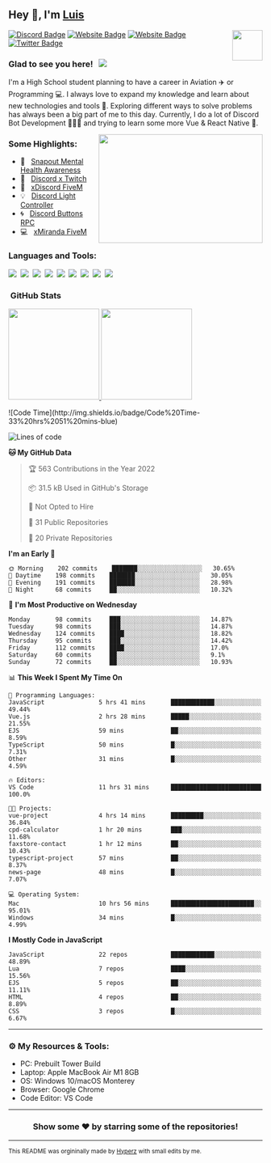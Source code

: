 ## Hey 👋, I'm [Luis](https://hypnoticsiege.net/) 

<img align="right" height="60" width="60" alt="" src="https://hypnoticsiege.net/images/uploads/logo.png" />

[![Discord Badge](https://img.shields.io/badge/-Discord-000000?style=flat-square&logo=Discord&logoColor=white)](https://hypnoticsiege.net/discord)
[![Website Badge](https://img.shields.io/badge/Snowside-000000?style=flat-square&logo=snowpack&logoColor=blue)](https://hypnoticsiege.net/snowside)
[![Website Badge](https://img.shields.io/badge/Website-000000?style=flat-square&logo=google-chrome&logoColor=white)](https://hypnoticsiege.net/)
[![Twitter Badge](https://img.shields.io/badge/-Twitter-000000?style=flat-square&logo=Twitter&logoColor=blue)](https://twitter.com/hypnoticsiege)

### Glad to see you here! &nbsp; ![](https://komarev.com/ghpvc/?username=HypnoticSiege&label=Views&color=blue&style=plastic) 

I'm a High School student planning to have a career in Aviation ✈️ or Programming 💻. I always love to expand my knowledge and learn about new technologies and tools 🔨.  Exploring different ways to solve problems has always been a big part of me to this day. Currently, I do a lot of Discord Bot Development 👨🏻‍💻 and trying to learn some more Vue & React Native 👀.

<img align="right" height="215" width="325" alt="" src="https://cdn.dribbble.com/users/416610/screenshots/4801105/coding_desk_flat_vector_ui_ux_design_illustration_motion_animation_gif2.gif" />


### Some Highlights:

- 📌 &nbsp; [Snapout Mental Health Awareness](https://snapout.nl/)
- 🚀 &nbsp; [Discord x Twitch](https://github.com/HypnoticSiege/Discord-x-Twitch)
- 🏫 &nbsp; [xDiscord FiveM](https://github.com/HypnoticSiege/xDiscord)
- 💡 &nbsp; [Discord Light Controller](https://github.com/HypnoticSiege/discord-light-controller)
- 🌀 &nbsp; [Discord Buttons RPC](https://github.com/HypnoticSiege/Discord-Buttons-RPC)
- 💻 &nbsp; [xMiranda FiveM](https://github.com/HypnoticSiege/xMiranda)

### Languages and Tools:

![](https://img.shields.io/badge/JavaScript-000000?style=for-the-badge&logo=javascript&logoColor=yellow)&nbsp;
![](https://img.shields.io/badge/Node.js-000000?style=for-the-badge&logo=node.js&logoColor=green)&nbsp;
![](https://img.shields.io/badge/HTML5-000000?style=for-the-badge&logo=html5&logoColor=orange)&nbsp;
![](https://img.shields.io/badge/CSS3-000000?style=for-the-badge&logo=css3&logoColor=blue)&nbsp;
![](https://img.shields.io/badge/Typescript-000000?style=for-the-badge&logo=typescript&logoColor=blue)&nbsp;
![](https://img.shields.io/badge/Windows-000000?style=for-the-badge&logo=windows&logoColor=blue)&nbsp;
![](https://img.shields.io/badge/Linux-000000?style=for-the-badge&logo=linux&logoColor=orange)&nbsp;
![](https://img.shields.io/badge/Discord-000000?style=for-the-badge&logo=discord&logoColor=white)&nbsp;
![](https://img.shields.io/badge/GitHub-000000?style=for-the-badge&logo=github&logoColor=white)&nbsp;

### &nbsp;GitHub Stats

<p align="left">
<a href="https://github.com/HypnoticSiege">
  <img height="180em" src="https://github-readme-stats-eight-theta.vercel.app/api?username=HypnoticSiege&show_icons=true&theme=react&include_all_commits=true&count_private=true"/>
  <img height="180em" src="https://github-readme-stats-eight-theta.vercel.app/api/top-langs/?username=HypnoticSiege&layout=compact&langs_count=8&theme=react"/>
  </a>
</p>
<!--START_SECTION:waka-->
![Code Time](http://img.shields.io/badge/Code%20Time-33%20hrs%2051%20mins-blue)

![Lines of code](https://img.shields.io/badge/From%20Hello%20World%20I%27ve%20Written-109%20Thousand%20lines%20of%20code-blue)

**🐱 My GitHub Data** 

> 🏆 563 Contributions in the Year 2022
 > 
> 📦 31.5 kB Used in GitHub's Storage 
 > 
> 🚫 Not Opted to Hire
 > 
> 📜 31 Public Repositories 
 > 
> 🔑 20 Private Repositories  
 > 
**I'm an Early 🐤** 

```text
🌞 Morning    202 commits    ███████░░░░░░░░░░░░░░░░░░   30.65% 
🌆 Daytime    198 commits    ███████░░░░░░░░░░░░░░░░░░   30.05% 
🌃 Evening    191 commits    ███████░░░░░░░░░░░░░░░░░░   28.98% 
🌙 Night      68 commits     ██░░░░░░░░░░░░░░░░░░░░░░░   10.32%

```
📅 **I'm Most Productive on Wednesday** 

```text
Monday       98 commits     ███░░░░░░░░░░░░░░░░░░░░░░   14.87% 
Tuesday      98 commits     ███░░░░░░░░░░░░░░░░░░░░░░   14.87% 
Wednesday    124 commits    ████░░░░░░░░░░░░░░░░░░░░░   18.82% 
Thursday     95 commits     ███░░░░░░░░░░░░░░░░░░░░░░   14.42% 
Friday       112 commits    ████░░░░░░░░░░░░░░░░░░░░░   17.0% 
Saturday     60 commits     ██░░░░░░░░░░░░░░░░░░░░░░░   9.1% 
Sunday       72 commits     ██░░░░░░░░░░░░░░░░░░░░░░░   10.93%

```


📊 **This Week I Spent My Time On** 

```text
💬 Programming Languages: 
JavaScript               5 hrs 41 mins       ████████████░░░░░░░░░░░░░   49.44% 
Vue.js                   2 hrs 28 mins       █████░░░░░░░░░░░░░░░░░░░░   21.55% 
EJS                      59 mins             ██░░░░░░░░░░░░░░░░░░░░░░░   8.59% 
TypeScript               50 mins             █░░░░░░░░░░░░░░░░░░░░░░░░   7.31% 
Other                    31 mins             █░░░░░░░░░░░░░░░░░░░░░░░░   4.59%

🔥 Editors: 
VS Code                  11 hrs 31 mins      █████████████████████████   100.0%

🐱‍💻 Projects: 
vue-project              4 hrs 14 mins       █████████░░░░░░░░░░░░░░░░   36.84% 
cpd-calculator           1 hr 20 mins        ███░░░░░░░░░░░░░░░░░░░░░░   11.68% 
faxstore-contact         1 hr 12 mins        ██░░░░░░░░░░░░░░░░░░░░░░░   10.43% 
typescript-project       57 mins             ██░░░░░░░░░░░░░░░░░░░░░░░   8.37% 
news-page                48 mins             █░░░░░░░░░░░░░░░░░░░░░░░░   7.07%

💻 Operating System: 
Mac                      10 hrs 56 mins      ███████████████████████░░   95.01% 
Windows                  34 mins             █░░░░░░░░░░░░░░░░░░░░░░░░   4.99%

```

**I Mostly Code in JavaScript** 

```text
JavaScript               22 repos            ████████████░░░░░░░░░░░░░   48.89% 
Lua                      7 repos             ████░░░░░░░░░░░░░░░░░░░░░   15.56% 
EJS                      5 repos             ██░░░░░░░░░░░░░░░░░░░░░░░   11.11% 
HTML                     4 repos             ██░░░░░░░░░░░░░░░░░░░░░░░   8.89% 
CSS                      3 repos             █░░░░░░░░░░░░░░░░░░░░░░░░   6.67%

```



<!--END_SECTION:waka-->

---

### ⚙️ My Resources & Tools:

- PC: Prebuilt Tower Build
- Laptop: Apple MacBook Air M1 8GB
- OS: Windows 10/macOS Monterey
- Browser: Google Chrome
- Code Editor: VS Code

---

<h3 align=center>Show some ❤️ by starring some of the repositories!</h3>

---
<small>This README was orgininally made by <a href="https://hyperz.net/">Hyperz</a> with small edits by me.</small>
